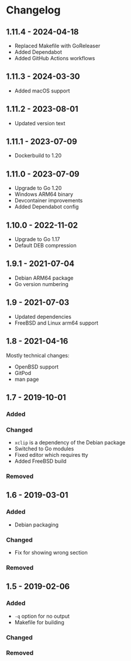 # Changelog

## 1.11.4 - 2024-04-18

- Replaced Makefile with GoReleaser
- Added Dependabot
- Added GitHub Actions workflows

## 1.11.3 - 2024-03-30

- Added macOS support

## 1.11.2 - 2023-08-01

- Updated version text

## 1.11.1 - 2023-07-09

- Dockerbuild to 1.20

## 1.11.0 - 2023-07-09

- Upgrade to Go 1.20
- Windows ARM64 binary
- Devcontainer improvements
- Added Dependabot config

## 1.10.0 - 2022-11-02

- Upgrade to Go 1.17
- Default DEB compression

## 1.9.1 - 2021-07-04

- Debian ARM64 package
- Go version numbering

## 1.9 - 2021-07-03

- Updated dependencies
- FreeBSD and Linux arm64 support

## 1.8 - 2021-04-16

Mostly technical changes:
- OpenBSD support
- GitPod
- man page

## 1.7 - 2019-10-01

### Added

### Changed

- `xclip` is a dependency of the Debian package
- Switched to Go modules
- Fixed editor which requires tty
- Added FreeBSD build

### Removed

## 1.6 - 2019-03-01

### Added

- Debian packaging

### Changed

- Fix for showing wrong section

### Removed

## 1.5 - 2019-02-06

### Added

- `-q` option for no output
- Makefile for building

### Changed

### Removed
